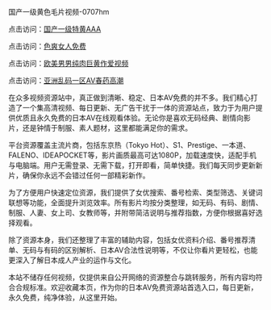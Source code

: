 国产一级黄色毛片视频-0707hm


点击访问：<a href="https://rtj-3zo.pages.dev/">国产一级特黄AAA</a>

点击访问：<a href="https://vassv.pages.dev/">色爽女人免费</a>

点击访问：<a href="https://gda-c7m.pages.dev/">欧美男男纯肉巨黄作爱视频</a>

点击访问：<a href="https://cfad.pages.dev/">亚洲乱码一区AV春药高潮</a>


在众多视频资源站中，真正做到清晰、稳定、日本AV免费的并不多。我们精心打造了一个集高清视频、每日更新、无广告干扰于一体的资源站点，致力于为用户提供优质且永久免费的日本AV在线观看体验。无论你是喜欢无码经典、剧情向影片，还是钟情于制服、素人题材，这里都能满足你的需求。

平台资源覆盖主流片商，包括东京热（Tokyo Hot）、S1、Prestige、一本道、FALENO、IDEAPOCKET等，影片画质最高可达1080P，加载速度快，适配手机与电脑端。用户无需登录、无需下载，打开即看，简单快捷。我们每天同步更新新片，确保你永远不会错过任何一部精彩新作。

为了方便用户快速定位资源，我们提供了女优搜索、番号检索、类型筛选、关键词联想等功能，全面提升浏览效率。所有影片均按分类整理，如无码、有码、剧情、制服、人妻、女上司、女教师等，并附带简洁说明与推荐指数，方便你根据喜好选择观看。

除了资源本身，我们还整理了丰富的辅助内容，包括女优资料介绍、番号推荐清单、无码与有码的区别解析、日本AV合法性说明等，不仅让你看片更轻松，也能更深入了解日本成人产业的运作与文化。

本站不储存任何视频，仅提供来自公开网络的资源整合与跳转服务，所有内容均符合合规标准。欢迎收藏本页，作为你的日本AV免费资源站首选入口，每日更新，永久免费，纯净体验，从这里开始。

<span style="display:none;">[Canonical link](https://github.com/dd54045/50454 ）</span>
